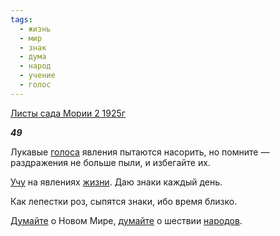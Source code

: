```yaml
---
tags:
  - жизнь
  - мир
  - знак
  - дума
  - народ
  - учение
  - голос
---
```

[Листы сада Мории 2 1925г](https://127.0.0.1:4002/agni/1925)

___49___

Лукавые [голоса](../../../tags/#голос) явления пытаются насорить, но помните — раздражения не больше пыли, и избегайте их.   

[Учу](../../../tags/#учение) на явлениях [жизни](../../../tags/#жизнь). Даю знаки каждый день.   

Как лепестки роз, сыпятся знаки, ибо время близко.   

[Думайте](../../../tags/#дума) о Новом Мире, [думайте](../../../tags/#дума) о шествии [народов](../../../tags/#народ).   

